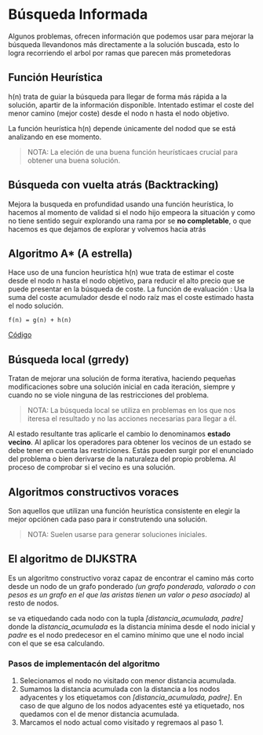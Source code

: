 # Búsqueda Informada

Algunos problemas, ofrecen información que podemos usar para mejorar la búsqueda llevandonos más directamente a la solución buscada, esto lo logra recorriendo el arbol por ramas que parecen más prometedoras

## Función Heurística
h(n) trata de guiar la búsqueda para llegar de forma más rápida a la solución, apartir de la información disponible. Intentado estimar el coste del menor camino (mejor coste) desde el nodo n hasta el nodo objetivo.

La función heurística h(n) depende  únicamente del nodod que se está analizando en ese momento.

> NOTA: La eleción de una buena función heurísticaes crucial para obtener una buena solución.

## Búsqueda con vuelta atrás (Backtracking)
Mejora la busqueda en profundidad usando una función heurística, lo hacemos al momento de validad si el nodo hijo empeora la situación y como no tiene sentido seguir explorando una rama por se **no completable**, o que hacemos es que dejamos de explorar y volvemos hacia atrás

## Algoritmo A* (A estrella)
Hace uso de una funcion heurística h(n) wue trata de estimar el coste desde el nodo n hasta el nodo objetivo, para reducir el alto precio que se puede presentar en la búsqueda de coste.
La función de evaluación : Usa la suma del coste acumulador desde el nodo raíz mas el coste estimado hasta el nodo solución.
```
f(n) = g(n) + h(n)
```
[Código](https://github.com/yrguativa/IABook/blob/master/BusquedaInformada/ple_backtracking.py)
## Búsqueda local (grredy)
Tratan de mejorar una solución de forma iterativa, haciendo pequeñas modificaciones sobre una solución inicial en cada iteración, siempre y cuando no se viole ninguna de las restricciones del problema.

> NOTA: La búsqueda local se utiliza en problemas en los que nos iteresa el resultado y no las acciones necesarias para llegar a él.

Al estado resultante tras aplicarle el cambio lo denominamos **estado vecino**. Al aplicar los operadores para obtener los vecinos de un estado se debe tener en cuenta las restriciones. Estás pueden surgir por el enunciado del problema o bien derivarse de la naturaleza del propio problema. Al proceso de comprobar si el vecino es una solución.

## Algoritmos constructivos voraces
Son aquellos que utilizan una función heurística consistente en elegir la mejor opciónen cada paso para ir construtendo una solución.

> NOTA: Suelen usarse para generar soluciones iniciales.

## El algoritmo de DIJKSTRA
Es un algoritmo constructivo voraz capaz de encontrar el camino más corto desde un nodo de un grafo ponderado *(un grafo ponderado, valorado o con pesos es un grafo en el que las aristas tienen un valor o peso asociado)* al resto de nodos.

se va etiquedando cada nodo con la tupla *[distancia_acumulada, padre]* donde la *distancia_acumulada* es la distancia mínima desde el nodo inicial y  *padre* es el nodo predecesor en el camino mínimo que une  el nodo incial con el que se esa calculando.

### Pasos de implementacón del algoritmo
1. Selecionamos el nodo no visitado con menor distancia acumulada.
2. Sumamos la distancia acumulada con la distancia a los nodos adyacentes y los etiquetamos con *[distancia_acumulada, padre]*. En caso de que alguno de los nodos adyacentes esté ya etiquetado, nos quedamos con el de menor distancia acumulada.
3. Marcamos el nodo actual como visitado y regremaos al paso 1.
